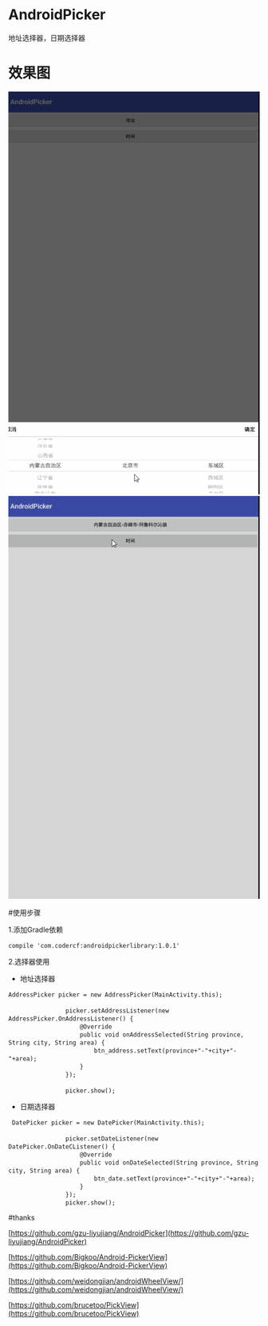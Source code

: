 # AndroidPicker
地址选择器，日期选择器

# 效果图

![地址选择器](/screenshots/address.gif)
![时间选择器](/screenshots/date.gif)

#使用步骤

1.添加Gradle依赖

```
compile 'com.codercf:androidpickerlibrary:1.0.1'
```

2.选择器使用

- 地址选择器

```
AddressPicker picker = new AddressPicker(MainActivity.this);

                picker.setAddressListener(new AddressPicker.OnAddressListener() {
                    @Override
                    public void onAddressSelected(String province, String city, String area) {
                        btn_address.setText(province+"-"+city+"-"+area);
                    }
                });

                picker.show();
```

- 日期选择器

```
 DatePicker picker = new DatePicker(MainActivity.this);

                picker.setDateListener(new DatePicker.OnDateCListener() {
                    @Override
                    public void onDateSelected(String province, String city, String area) {
                        btn_date.setText(province+"-"+city+"-"+area);
                    }
                });
                picker.show();
```

#thanks


[https://github.com/gzu-liyujiang/AndroidPicker](https://github.com/gzu-liyujiang/AndroidPicker)

[https://github.com/Bigkoo/Android-PickerView](https://github.com/Bigkoo/Android-PickerView)

[https://github.com/weidongjian/androidWheelView/](https://github.com/weidongjian/androidWheelView/)

[https://github.com/brucetoo/PickView](https://github.com/brucetoo/PickView)
